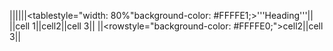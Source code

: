 ||||||<tablestyle="width: 80%"background-color: #FFFFE1;>'''Heading'''||
||cell 1||cell2||cell 3||
||<rowstyle="background-color: #FFFFE0;">cell2||cell 3||
